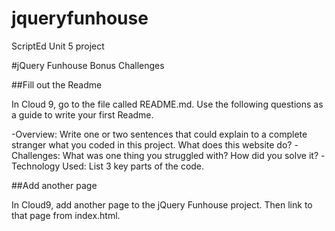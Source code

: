 # jqueryfunhouse
ScriptEd Unit 5 project

#jQuery Funhouse Bonus Challenges

##Fill out the Readme

In Cloud 9, go to the file called README.md. Use the following questions as a guide to write your first Readme.

-Overview: Write one or two sentences that could explain to a complete stranger what you coded in this project. What does this website do?
-Challenges: What was one thing you struggled with? How did you solve it?
-Technology Used: List 3 key parts of the code. 

##Add another page

In Cloud9, add another page to the jQuery Funhouse project. Then link to that page from index.html.

